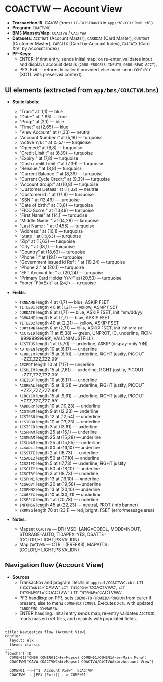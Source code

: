 # COACTVW — Account View

- __Transaction ID__: CAVW (from `LIT-THISTRANID` in `app/cbl/COACTVWC.cbl`)
- __Program__: `COACTVWC`
- __BMS Mapset/Map__: `COACTVW` / `CACTVWA`
- __Datasets__: `ACCTDAT` (Account Master), `CARDDAT` (Card Master), `CUSTDAT` (Customer Master), `CARDAIX` (Card-by-Account Index), `CXACAIX` (Card Xref by Account Index)
- __PF-Keys__:
  - ENTER: If first entry, sends initial map; on re-enter, validates input and displays account details (`2000-PROCESS-INPUTS`, `9000-READ-ACCT`).
  - PF3: Exit — returns to caller if provided, else main menu `COMEN01C` (XCTL with preserved context).

## UI elements (extracted from `app/bms/COACTVW.bms`)

- __Static labels__:
  - "Tran:" at (1,1) — blue
  - "Date:" at (1,65) — blue
  - "Prog:" at (2,1) — blue
  - "Time:" at (2,65) — blue
  - "View Account" at (4,33) — neutral
  - "Account Number :" at (5,19) — turquoise
  - "Active Y/N: " at (5,57) — turquoise
  - "Opened:" at (6,8) — turquoise
  - "Credit Limit        :" at (6,39) — turquoise
  - "Expiry:" at (7,8) — turquoise
  - "Cash credit Limit   :" at (7,39) — turquoise
  - "Reissue:" at (8,8) — turquoise
  - "Current Balance     :" at (8,39) — turquoise
  - "Current Cycle Credit:" at (9,39) — turquoise
  - "Account Group:" at (10,8) — turquoise
  - "Customer Details" at (11,32) — neutral
  - "Customer id  :" at (12,8) — turquoise
  - "SSN:" at (12,49) — turquoise
  - "Date of birth:" at (13,8) — turquoise
  - "FICO Score:" at (13,49) — turquoise
  - "First Name" at (14,1) — turquoise
  - "Middle Name: " at (14,28) — turquoise
  - "Last Name : " at (14,55) — turquoise
  - "Address:" at (16,1) — turquoise
  - "State " at (16,63) — turquoise
  - "Zip" at (17,63) — turquoise
  - "City " at (18,1) — turquoise
  - "Country" at (18,63) — turquoise
  - "Phone 1:" at (19,1) — turquoise
  - "Government Issued Id Ref    : " at (19,24) — turquoise
  - "Phone 2:" at (20,1) — turquoise
  - "EFT Account Id: " at (20,24) — turquoise
  - "Primary Card Holder Y/N:" at (20,53) — turquoise
  - Footer "F3=Exit" at (24,1) — turquoise

- __Fields__:
  - `TRNNAME` length 4 at (1,7) — blue, ASKIP FSET
  - `TITLE01` length 40 at (1,21) — yellow, ASKIP FSET
  - `CURDATE` length 8 at (1,71) — blue, ASKIP FSET, init 'mm/dd/yy'
  - `PGMNAME` length 8 at (2,7) — blue, ASKIP FSET
  - `TITLE02` length 40 at (2,21) — yellow, ASKIP FSET
  - `CURTIME` length 8 at (2,71) — blue, ASKIP FSET, init 'hh:mm:ss'
  - `ACCTSID` length 11 at (5,38) — green, UNPROT, IC, underline, PICIN '99999999999', VALIDN(MUSTFILL)
  - `ACSTTUS` length 1 at (5,70) — underline, ASKIP (display-only Y/N)
  - `ADTOPEN` length 10 at (6,17) — underline
  - `ACRDLIM` length 15 at (6,61) — underline, RIGHT justify, PICOUT '+ZZZ,ZZZ,ZZZ.99'
  - `AEXPDT` length 10 at (7,17) — underline
  - `ACSHLIM` length 15 at (7,61) — underline, RIGHT justify, PICOUT '+ZZZ,ZZZ,ZZZ.99'
  - `AREISDT` length 10 at (8,17) — underline
  - `ACURBAL` length 15 at (8,61) — underline, RIGHT justify, PICOUT '+ZZZ,ZZZ,ZZZ.99'
  - `ACRCYCR` length 15 at (9,61) — underline, RIGHT justify, PICOUT '+ZZZ,ZZZ,ZZZ.99'
  - `AADDGRP` length 10 at (10,23) — underline
  - `ACSTNUM` length 9 at (12,23) — underline
  - `ACSTSSN` length 12 at (12,54) — underline
  - `ACSTDOB` length 10 at (13,23) — underline
  - `ACSTFCO` length 3 at (13,61) — underline
  - `ACSFNAM` length 25 at (15,1) — underline
  - `ACSMNAM` length 25 at (15,28) — underline
  - `ACSLNAM` length 25 at (15,55) — underline
  - `ACSADL1` length 50 at (16,10) — underline
  - `ACSSTTE` length 2 at (16,73) — underline
  - `ACSADL2` length 50 at (17,10) — underline
  - `ACSZIPC` length 5 at (17,73) — underline, RIGHT justify
  - `ACSCITY` length 50 at (18,10) — underline
  - `ACSCTRY` length 3 at (18,73) — underline
  - `ACSPHN1` length 13 at (19,10) — underline
  - `ACSGOVT` length 20 at (19,58) — underline
  - `ACSPHN2` length 13 at (20,10) — underline
  - `ACSEFTC` length 10 at (20,41) — underline
  - `ACSPFLG` length 1 at (20,78) — underline
  - `INFOMSG` length 45 at (22,23) — neutral, PROT (info banner)
  - `ERRMSG` length 78 at (23,1) — red, bright, FSET (error/message area)

- __Notes__:
  - Mapset `COACTVW` — DFHMSD: LANG=COBOL, MODE=INOUT, STORAGE=AUTO, TIOAPFX=YES, DSATTS=(COLOR,HILIGHT,PS,VALIDN)
  - Map `CACTVWA` — CTRL=(FREEKB), MAPATTS=(COLOR,HILIGHT,PS,VALIDN)

## Navigation flow (Account View)

- __Sources__
  - Transaction and program literals in `app/cbl/COACTVWC.cbl`: `LIT-THISTRANID`='CAVW', `LIT-THISPGM`='COACTVWC', `LIT-THISMAPSET`='COACTVW', `LIT-THISMAP`='CACTVWA'.
  - PF3 handling: on PF3, sets `CDEMO-TO-TRANID/PROGRAM` from caller if present; else to menu `COMEN01C` (`CM00`). Executes `XCTL` with updated `CARDDEMO-COMMAREA`.
  - ENTER handling: initial entry sends map; re-entry validates `ACCTSID`, reads master/xref files, and repaints with populated fields.

```mermaid
---
title: Navigation flow (Account View)
config:
  layout: elk
  theme: classic
---
flowchart TD
  COMEN01["CM00 COMEN01C<br>Mapset COMEN01/COMEN1A<br>Main Menu"]
  COACTVW["CAVW COACTVWC<br>Mapset COACTVW/CACTVWA<br>Account View"]

  COMEN01 -->|"1: Account View"| COACTVW
  COACTVW -. |PF3 (Exit)| .-> COMEN01
```

